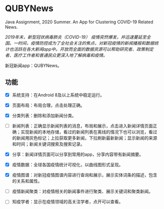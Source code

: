 # QUBYNews

Java Assignment, 2020 Summer. An App for Clustering COVID-19 Related News.

*2019年末，新型冠状病毒肺炎（COVID-19） 疫情突然爆发，并迅速蔓延至全国。一时间，疫情防控成为了全社会关注的焦点，对新冠疫情的新闻播报和数据统计也活跃在各大新闻app中。开放而全面的数据资源可以帮助研究者、政策制定者、医疗工作者和普通民众更深入地了解病毒和疫情。*

新冠新闻app：QUBYNews。

## 功能


- [x] 系统支持：在Android 8及以上系统中稳定运行。
- [x] 页面布局：布局合理，点击处理正确。
- [x] 分类列表：删除和添加新闻分类。
- [ ] 新闻列表：正确显示新闻列表的消息，布局和展示，点击进入新闻详情页面正确；实现新闻的本地存储，看过的新闻列表在离线的情况下也可以浏览，看过的新闻用灰色标记；上拉获取更多新闻，下拉刷新最新新闻；显示新闻的来源和时间；新闻关键词搜索及搜索记录。
- [x] 分享：新闻详情页面可以分享到常用的app，分享内容带有新闻摘要。
- [x] 疫情数据：全球各国疫情统计可视化，以曲线图形式呈现。
- [x] 疫情图谱：对新冠疫情图谱内容进行查询和展示，展示实体词条的描述，包含的关系和属性。
- [ ] 疫情新闻聚类：对疫情相关的新闻事件进行聚类、展示关键词和聚类新闻。
- [ ] 知疫学者：显示在疫情领域的高关注学者，点开可以查看。



